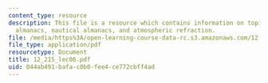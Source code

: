```yaml
---
content_type: resource
description: This file is a resource which contains information on topics like paper
  almanacs, nautical almanacs, and atmospheric refraction.
file: /media/https%3A/open-learning-course-data-rc.s3.amazonaws.com/12-215-modern-navigation-fall-2006/044ab491bafac0b0fee4ce772cbff4ad_12_215_lec06.pdf
file_type: application/pdf
resourcetype: Document
title: 12_215_lec06.pdf
uid: 044ab491-bafa-c0b0-fee4-ce772cbff4ad
---
```

